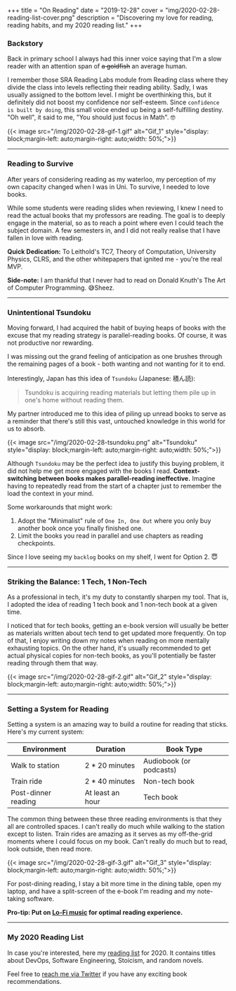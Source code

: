 +++
title = "On Reading"
date = "2019-12-28"
cover = "img/2020-02-28-reading-list-cover.png"
description = "Discovering my love for reading, reading habits, and my 2020 reading list."
+++

### Backstory

Back in primary school I always had this inner voice saying that I'm a slow reader with an attention span of ~~a goldfish~~ an average human.

I remember those SRA Reading Labs module from Reading class where they divide the class into levels reflecting their reading ability. Sadly, I was usually assigned to the bottom level. I might be overthinking this, but it definitely did not boost my confidence nor self-esteem. Since `confidence is built by doing`, this small voice ended up being a self-fulfilling destiny. "Oh well", it said to me, "You should just focus in Math". 🤓

{{< image
src="/img/2020-02-28-gif-1.gif"
alt="Gif_1"
style="display: block;margin-left: auto;margin-right: auto;width: 50%;">}}

---

### Reading to Survive

After years of considering reading as my waterloo, my perception of my own capacity changed when I was in Uni. To survive, I needed to love books.

While some students were reading slides when reviewing, I knew I need to read the actual books that my professors are reading. The goal is to deeply engage in the material, so as to reach a point where even I could teach the subject domain. A few semesters in, and I did not really realise that I have fallen in love with reading.

**Quick Dedication:** To Leithold's TC7, Theory of Computation, University Physics, CLRS, and the other whitepapers that ignited me - you're the real MVP.

**Side-note:** I am thankful that I never had to read on Donald Knuth's The Art of Computer Programming. 😅Sheez.

---

### Unintentional Tsundoku

Moving forward, I had acquired the habit of buying heaps of books with the excuse that my reading strategy is parallel-reading books. Of course, it was not productive nor rewarding.

I was missing out the grand feeling of anticipation as one brushes through the remaining pages of a book - both wanting and not wanting for it to end.

Interestingly, Japan has this idea of `Tsundoku` (Japanese: 積ん読):

> Tsundoku is acquiring reading materials but letting them pile up in one's home without reading them.

My partner introduced me to this idea of piling up unread books to serve as a reminder that there's still this vast, untouched knowledge in this world for us to absorb.

{{< image
src="/img/2020-02-28-tsundoku.png"
alt="Tsundoku"
style="display: block;margin-left: auto;margin-right: auto;width: 50%;">}}

Although `Tsundoku` may be the perfect idea to justify this buying problem, it did not help me get more engaged with the books I read. **Context-switching between books makes parallel-reading ineffective.** Imagine having to repeatedly read from the start of a chapter just to remember the load the context in your mind.

Some workarounds that might work:

1. Adopt the "Minimalist" rule of `One In, One Out` where you only buy another book once you finally finished one.
2. Limit the books you read in parallel and use chapters as reading checkpoints.

Since I love seeing my `backlog` books on my shelf, I went for Option 2. 😇

---

### Striking the Balance: 1 Tech, 1 Non-Tech

As a professional in tech, it's my duty to constantly sharpen my tool. That is, I adopted the idea of reading 1 tech book and 1 non-tech book at a given time.

I noticed that for tech books, getting an e-book version will usually be better as materials written about tech tend to get updated more frequently. On top of that, I enjoy writing down my notes when reading on more mentally exhausting topics. On the other hand, it's usually recommended to get actual physical copies for non-tech books, as you'll potentially be faster reading through them that way.

{{< image
src="/img/2020-02-28-gif-2.gif"
alt="Gif_2"
style="display: block;margin-left: auto;margin-right: auto;width: 50%;">}}

---

### Setting a System for Reading

Setting a system is an amazing way to build a routine for reading that sticks. Here's my current system:

| Environment         | Duration         | Book Type               |
| ------------------- | ---------------- | ----------------------- |
| Walk to station     | 2 \* 20 minutes  | Audiobook (or podcasts) |
| Train ride          | 2 \* 40 minutes  | Non-tech book           |
| Post-dinner reading | At least an hour | Tech book               |

The common thing between these three reading environments is that they all are controlled spaces. I can't really do much while walking to the station except to listen. Train rides are amazing as it serves as my off-the-grid moments where I could focus on my book. Can't really do much but to read, look outside, then read more.

{{< image
src="/img/2020-02-28-gif-3.gif"
alt="Gif_3"
style="display: block;margin-left: auto;margin-right: auto;width: 50%;">}}

For post-dining reading, I stay a bit more time in the dining table, open my laptop, and have a split-screen of the e-book I'm reading and my note-taking software.

**Pro-tip: Put on [Lo-Fi music](https://open.spotify.com/show/7MctELagHSo5Fnvwh7aCfM?si=e3mPI1I2QfKubLvNDjyWdg) for optimal reading experience.**

---

### My 2020 Reading List

In case you're interested, here my [reading list](/reading_list) for 2020. It contains titles about DevOps, Software Engineering, Stoicism, and random novels.

Feel free to [reach me via Twitter](https://twitter.com/TopherVizcarra) if you have any exciting book recommendations.
